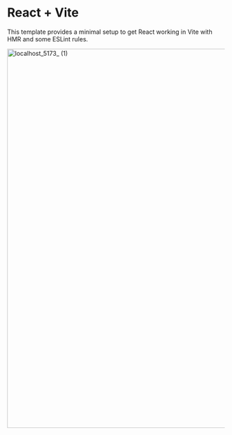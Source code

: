 # React + Vite

This template provides a minimal setup to get React working in Vite with HMR and some ESLint rules.

<img width="1353" height="880" alt="localhost_5173_ (1)" src="https://github.com/user-attachments/assets/eb6aa69b-d987-432b-b8a4-295350717d73" />


